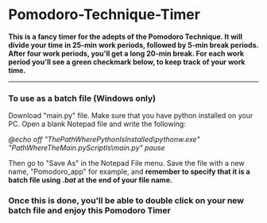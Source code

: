 # Pomodoro-Technique-Timer

**This is a fancy timer for the adepts of the Pomodoro Technique.
It will divide your time in 25-min work periods, followed by 5-min break periods.
After four work periods, you'll get a long 20-min break.
For each work period you'll see a green checkmark below, to keep track of your work time.**

------------------------------------------------------------------------------------------
### To use as a batch file (Windows only)

Download "main.py" file.
Make sure that you have python installed on your PC.
Open a blank Notepad file and write the following:

_@echo off
"ThePathWherePythonIsInstalled\pythonw.exe" "PathWhereTheMain.pyScriptIs\main.py"
pause_

Then go to "Save As" in the Notepad File menu. Save the file with a new name, "Pomodoro_app" for example, and **remember to
specify that it is a batch file using _.bat_ at the end of your file name.**

### **Once this is done, you'll be able to double click on your new batch file and enjoy this Pomodoro Timer**



